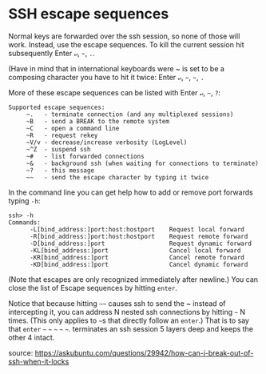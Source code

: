 # SSH escape sequences

Normal keys are forwarded over the ssh session, so none of those will work. Instead, use the escape sequences. To kill the current session hit subsequently Enter `↵`, `~`, `.`.

(Have in mind that in international keyboards were ~ is set to be a composing character you have to hit it twice: Enter `↵`, `~`, `~`, `.`

More of these escape sequences can be listed with Enter `↵`, `~`, `?`:

```
Supported escape sequences:
     ~.   - terminate connection (and any multiplexed sessions)
     ~B   - send a BREAK to the remote system
     ~C   - open a command line
     ~R   - request rekey
     ~V/v - decrease/increase verbosity (LogLevel)
     ~^Z  - suspend ssh
     ~#   - list forwarded connections
     ~&   - background ssh (when waiting for connections to terminate)
     ~?   - this message
     ~~   - send the escape character by typing it twice
```

In the command line you can get help how to add or remove port forwards typing `-h`:

```
ssh> -h
Commands:
      -L[bind_address:]port:host:hostport    Request local forward
      -R[bind_address:]port:host:hostport    Request remote forward
      -D[bind_address:]port                  Request dynamic forward
      -KL[bind_address:]port                 Cancel local forward
      -KR[bind_address:]port                 Cancel remote forward
      -KD[bind_address:]port                 Cancel dynamic forward
```

(Note that escapes are only recognized immediately after newline.)
You can close the list of Escape sequences by hitting `enter`.

Notice that because hitting `~~` causes ssh to send the *~* instead of intercepting it, you can address N nested ssh connections by hitting `~` N times. (This only applies to `~`s that directly follow an `enter`.) That is to say that `enter`&nbsp;`~`&nbsp;`~`&nbsp;`~`&nbsp;`~`&nbsp;`~`. terminates an ssh session 5 layers deep and keeps the other 4 intact.

source: <https://askubuntu.com/questions/29942/how-can-i-break-out-of-ssh-when-it-locks>
